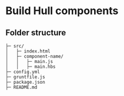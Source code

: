 # Build Hull components

## Folder structure
```
├─ src/
│   ├─ index.html
│   ├─ component-name/
│   │   ├─ main.js
│   │   ├─ main.hbs
├─ config.yml
├─ gruntfile.js
├─ package.json
├─ README.md
```